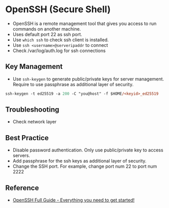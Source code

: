 # OpenSSH (Secure Shell)

- OpenSSH is a remote management tool that gives you access to run commands on another machine.
- Uses default port 22 as ssh port.
- Use `which ssh` to check ssh client is installed.
- Use `ssh <username>@serveripaddr` to connect
- Check /var/log/auth.log for ssh connections

## Key Management

- Use `ssh-keygen` to generate public/private keys for server management. Require to use passphrase as additional layer of security.

```ps
ssh-keygen -t ed25519 -a 200 -C "you@host" -f $HOME/<keyid>_ed25519
```


## Troubleshooting

- Check network layer


## Best Practice

- Disable password authentication. Only use public/private key to access servers.
- Add passphrase for the ssh keys as additional layer of security.
- Change the SSH port. For example, change port num 22 to port num 2222


## Reference

- [OpenSSH Full Guide - Everything you need to get started!](https://www.youtube.com/watch?v=YS5Zh7KExvE)
